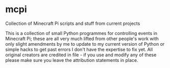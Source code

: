 # mcpi
Collection of Minecraft Pi scripts and stuff from current projects

This is a collection of small Python programmes for controlling events in Minecraft Pi; these are all very much lifted from other people's work with only slight amendments by me to update to my current version of Python or simple hacks to get past errors I don't have the expertise to fix yet. All original creators are credited in file - if you use and modify any of these please make sure you leave the attribution statements in place.
